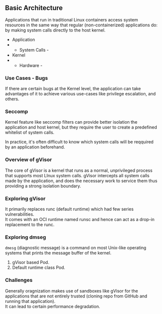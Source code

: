 ## Basic Architecture

Applications that run in traditional Linux containers access system resources in the same way that regular (non-containerized) applications do: by making system calls directly to the host kernel.

- Application
- - System Calls -
- Kernel
- - Hardware - 

### Use Cases - Bugs

If there are certain bugs at the Kernel level, the application can take advantages of it to achieve various use-cases like privilege escalation, and others.

### Seccomp

Kernel feature like seccomp filters can provide better isolation the application and host kernel, but they require the user to create a predefined whitelist of system calls.

In practice, it's often difficult to know which system calls will be reqquired by an application beforehand.

### Overview of gVisor

The core of gVisor is a kernel that runs as a normal, unprivileged process that supports most LInux system calls.
gVisor intercepts all system calls made by the application, and does the necessary work to service them thus providing a strong isolation boundary.

### Exploring gVisor

It primarily replaces runc (default runtime) which had few series vulnerabilities. <br>
It comes with an OCI runtime named runsc and hence can act as a drop-in replacement to the runc.

### Exploring dmseg

`dmesg` (diagnostic message) is a command on most Unix-like operating systems that prints the message buffer of the kernel.

1. gVisor based Pod.
2. Default runtime class Pod.

### Challenges

Generally oragnization makes use of sandboxes like gVisor for the applications that are not entirely trusted (cloning repo from GitHub and running that application). <br>
It can lead to certain performance degradation.
